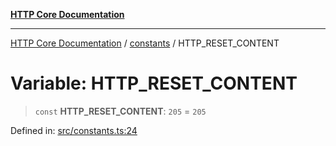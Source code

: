 [**HTTP Core Documentation**](../../README.md)

***

[HTTP Core Documentation](../../README.md) / [constants](../README.md) / HTTP\_RESET\_CONTENT

# Variable: HTTP\_RESET\_CONTENT

> `const` **HTTP\_RESET\_CONTENT**: `205` = `205`

Defined in: [src/constants.ts:24](https://github.com/stonemjs/http-core/blob/6577700bdede2420a5df45a338635c35547070ea/src/constants.ts#L24)
